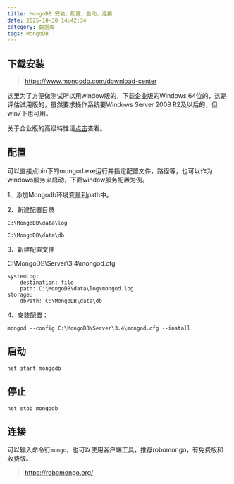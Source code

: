 ```yaml
---
title: MongoDB 安装、配置、启动、连接
date: 2025-10-30 14:42:34
category: 数据库
tags: MongoDB
---
```


## 下载安装

> https://www.mongodb.com/download-center

这里为了方便做测试所以用window版的，下载企业版的Windows 64位的，这是评估试用版的，虽然要求操作系统要Windows Server 2008 R2及以后的，但win7下也可用。

关于企业版的高级特性请[点击](https://www.mongodb.com/zh/products/mongodb-enterprise-advanced)查看。
## 配置

可以直接点bin下的mongod.exe运行并指定配置文件，路径等，也可以作为windows服务来启动，下面window服务配置为例。

1、添加Mongodb环境变量到path中。


2、新建配置目录

`C:\MongoDB\data\log`

`C:\MongoDB\data\db`


3、新建配置文件

C:\MongoDB\Server\3.4\mongod.cfg

```
systemLog:
    destination: file
    path: C:\MongoDB\data\log\mongod.log
storage:
    dbPath: C:\MongoDB\data\db
```

4、安装配置：


```
mongod --config C:\MongoDB\Server\3.4\mongod.cfg --install
```

## 启动


```
net start mongodb
```


## 停止


```
net stop mongodb
```


## 连接

可以输入命令行`mongo`，也可以使用客户端工具，推荐robomongo，有免费版和收费版。

> https://robomongo.org/

